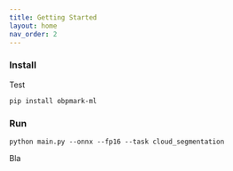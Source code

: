 ```yaml
---
title: Getting Started
layout: home
nav_order: 2
---
```


### Install

Test

```pip install obpmark-ml```

### Run

`python main.py --onnx --fp16 --task cloud_segmentation`

Bla 

